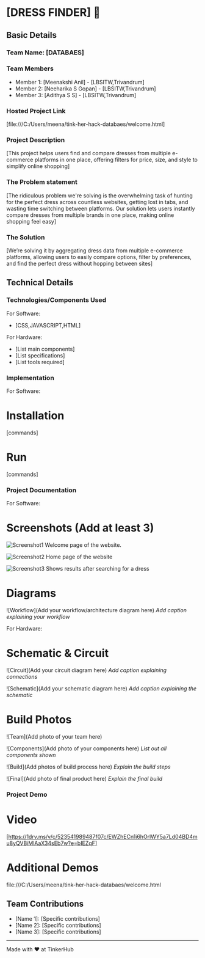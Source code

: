 # [DRESS FINDER] 🎯


## Basic Details
### Team Name: [DATABAES]


### Team Members
- Member 1: [Meenakshi Anil] - [LBSITW,Trivandrum]
- Member 2: [Neeharika S Gopan] - [LBSITW,Trivandrum]
- Member 3: [Adithya S S] - [LBSITW,Trivandrum]

### Hosted Project Link
[file:///C:/Users/meena/tink-her-hack-databaes/welcome.html]

### Project Description
[This project helps users find and compare dresses from multiple e-commerce platforms in one place, offering filters for price, size, and style to simplify online shopping]

### The Problem statement
[The ridiculous problem we're solving is the overwhelming task of hunting for the perfect dress across countless websites, getting lost in tabs, and wasting time switching between platforms. Our solution lets users instantly compare dresses from multiple brands in one place, making online shopping feel easy]
### The Solution
[We’re solving it by aggregating dress data from multiple e-commerce platforms, allowing users to easily compare options, filter by preferences, and find the perfect dress without hopping between sites]

## Technical Details
### Technologies/Components Used
For Software:
- [CSS,JAVASCRIPT,HTML]

For Hardware:
- [List main components]
- [List specifications]
- [List tools required]

### Implementation
For Software:
# Installation
[commands]

# Run
[commands]

### Project Documentation
For Software:

# Screenshots (Add at least 3)
![Screenshot1](https://1drv.ms/i/c/523541989487f07c/EZapCnrwxNdGgabAd41EPHEB9sZOue3OUdf81tll9JQqxQ?e=mZYaGn)
Welcome page of the website.

![Screenshot2](https://1drv.ms/i/c/523541989487f07c/EUznHc8tyhdFlWXvMWArpkQBUIMJseVbe_Cpq56WMnjOMg?e=2INdYS)
Home page of the website

![Screenshot3](https://1drv.ms/i/c/523541989487f07c/ERIw0QeyOkJCic-8PCbdtLoBmYSZ5ggaFX1o5BZeee8Ofg?e=6HstcD)
Shows results after searching for a dress

# Diagrams
![Workflow](Add your workflow/architecture diagram here)
*Add caption explaining your workflow*

For Hardware:

# Schematic & Circuit
![Circuit](Add your circuit diagram here)
*Add caption explaining connections*

![Schematic](Add your schematic diagram here)
*Add caption explaining the schematic*

# Build Photos
![Team](Add photo of your team here)


![Components](Add photo of your components here)
*List out all components shown*

![Build](Add photos of build process here)
*Explain the build steps*

![Final](Add photo of final product here)
*Explain the final build*

### Project Demo
# Video
[https://1drv.ms/v/c/523541989487f07c/EWZhECn1i6hOrlWY5a7Ld04BD4mu8yQVBiMlAaX34sEb7w?e=bIEZqF]


# Additional Demos
file:///C:/Users/meena/tink-her-hack-databaes/welcome.html

## Team Contributions
- [Name 1]: [Specific contributions]
- [Name 2]: [Specific contributions]
- [Name 3]: [Specific contributions]

---
Made with ❤️ at TinkerHub
